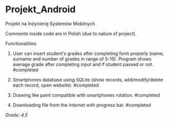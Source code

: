 # Projekt_Android
Projekt na Inżynierię Systemów Mobilnych

Comments inside code are in Polish (due to nature of project).

Functionalities:
1. User can insert student's grades after completing form properly (name, surname and number of grades in range of 5-15). Program shows average grade after completing input and if student passed or not.
#completed

2. Smartphones database using SQLite (show records, add/modify/delete each record, open website).
#completed

3. Drawing like paint compatible with smartphones rotation.
#completed

4. Downloading file from the internet with progress bar.
#completed

*Grade: 4.5*
